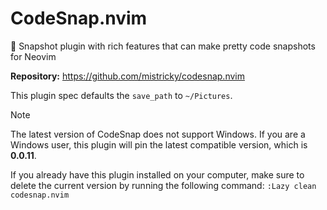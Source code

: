 # CodeSnap.nvim

📸 Snapshot plugin with rich features that can make pretty code snapshots for Neovim

**Repository:** <https://github.com/mistricky/codesnap.nvim>

This plugin spec defaults the `save_path` to `~/Pictures`.



> [!NOTE]
>
> The latest version of CodeSnap does not support Windows. If you are a Windows user, this plugin will pin the latest compatible version, which is **0.0.11**.
>
> If you already have this plugin installed on your computer, make sure to delete the current version by running the following command: `:Lazy clean codesnap.nvim`

<!-- vim: set ft=markdown: -->